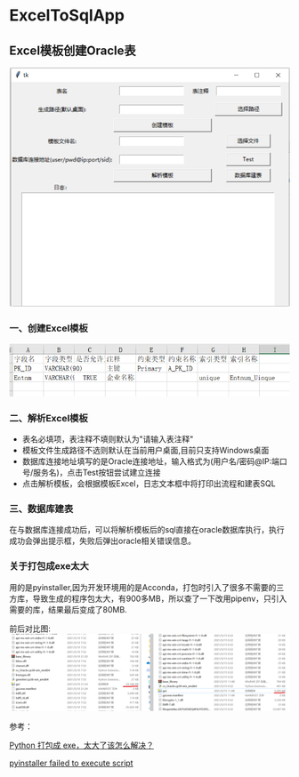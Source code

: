 # ExcelToSqlApp
## Excel模板创建Oracle表

![app_view](/resources/app_view.png)

### 一、创建Excel模板

![Excel模板](/resources/excel_template.png)

### 二、解析Excel模板

- 表名必填项，表注释不填则默认为"请输入表注释"
- 模板文件生成路径不选则默认在当前用户桌面,目前只支持Windows桌面
- 数据库连接地址填写的是Oracle连接地址，输入格式为(用户名/密码@IP:端口号/服务名)，点击Test按钮尝试建立连接
- 点击解析模板，会根据模板Excel，日志文本框中将打印出流程和建表SQL

### 三、数据库建表

在与数据库连接成功后，可以将解析模板后的sql直接在oracle数据库执行，执行成功会弹出提示框，失败后弹出oracle相关错误信息。

### 关于打包成exe太大

用的是pyinstaller,因为开发环境用的是Acconda，打包时引入了很多不需要的三方库，导致生成的程序包太大，有900多MB，所以查了一下改用pipenv，只引入需要的库，结果最后变成了80MB.

前后对比图:![compare](/resources/compare.png)

参考：

[Python 打包成 exe，太大了该怎么解决？](https://www.zhihu.com/question/281858271?sort=created)

[pyinstaller failed to execute script](https://blog.csdn.net/A807296772/article/details/82769835)

